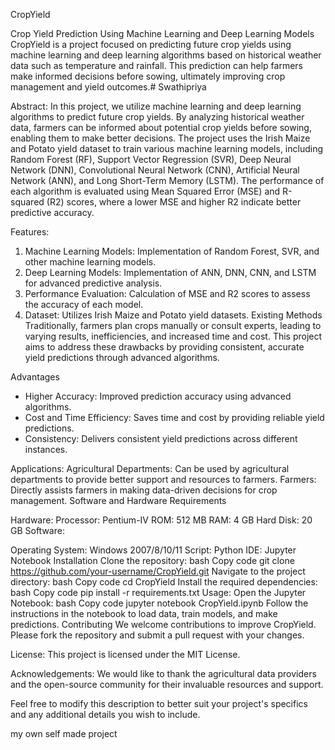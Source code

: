 CropYield

Crop Yield Prediction Using Machine Learning and Deep Learning Models
CropYield is a project focused on predicting future crop yields using machine learning and deep learning algorithms based on historical weather data such as temperature and rainfall. This prediction can help farmers make informed decisions before sowing, ultimately improving crop management and yield outcomes.# Swathipriya

Abstract: 
In this project, we utilize machine learning and deep learning algorithms to predict future crop yields. By analyzing historical weather data, farmers can be informed about potential crop yields before sowing, enabling them to make better decisions. The project uses the Irish Maize and Potato yield dataset to train various machine learning models, including Random Forest (RF), Support Vector Regression (SVR), Deep Neural Network (DNN), Convolutional Neural Network (CNN), Artificial Neural Network (ANN), and Long Short-Term Memory (LSTM). The performance of each algorithm is evaluated using Mean Squared Error (MSE) and R-squared (R2) scores, where a lower MSE and higher R2 indicate better predictive accuracy.

Features:
1. Machine Learning Models: Implementation of Random Forest, SVR, and other machine learning models.
2. Deep Learning Models: Implementation of ANN, DNN, CNN, and LSTM for advanced predictive analysis.
3. Performance Evaluation: Calculation of MSE and R2 scores to assess the accuracy of each model.
4. Dataset: Utilizes Irish Maize and Potato yield datasets.
Existing Methods
Traditionally, farmers plan crops manually or consult experts, leading to varying results, inefficiencies, and increased time and cost. This project aims to address these drawbacks by providing consistent, accurate yield predictions through advanced algorithms.

Advantages
* Higher Accuracy: Improved prediction accuracy using advanced algorithms.
* Cost and Time Efficiency: Saves time and cost by providing reliable yield predictions.
* Consistency: Delivers consistent yield predictions across different instances.
  
Applications:
Agricultural Departments: Can be used by agricultural departments to provide better support and resources to farmers.
Farmers: Directly assists farmers in making data-driven decisions for crop management.
Software and Hardware Requirements

Hardware:
Processor: Pentium-IV
ROM: 512 MB
RAM: 4 GB
Hard Disk: 20 GB
Software:

Operating System: Windows 2007/8/10/11
Script: Python
IDE: Jupyter Notebook
Installation
Clone the repository:
bash
Copy code
git clone https://github.com/your-username/CropYield.git
Navigate to the project directory:
bash
Copy code
cd CropYield
Install the required dependencies:
bash
Copy code
pip install -r requirements.txt
Usage:
Open the Jupyter Notebook:
bash
Copy code
jupyter notebook CropYield.ipynb
Follow the instructions in the notebook to load data, train models, and make predictions.
Contributing
We welcome contributions to improve CropYield. Please fork the repository and submit a pull request with your changes.

License:
This project is licensed under the MIT License.

Acknowledgements:
We would like to thank the agricultural data providers and the open-source community for their invaluable resources and support.

Feel free to modify this description to better suit your project's specifics and any additional details you wish to include.

my own self made  project
